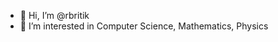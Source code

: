 - 👋 Hi, I’m @rbritik
- 👀 I’m interested in Computer Science, Mathematics, Physics

<!---
rbritik/rbritik is a ✨ special ✨ repository because its `README.md` (this file) appears on your GitHub profile.
You can click the Preview link to take a look at your changes.
--->
